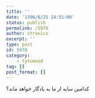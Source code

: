 ```yaml
---
title: ''
date: '1396/6/25 14:51:00'
status: publish
permalink: /5970
author: straxico
excerpt: ''
type: post
id: 5970
category:
    - tytomood
tag: []
post_format: []
---
```

کدامین سایه از ما به یادگار خواهد ماند؟